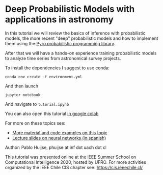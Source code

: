 # Deep Probabilistic Models with applications in astronomy

In this tutorial we will review the basics of inference with probabilistic models, the more recent "deep" probabilistic models and how to implement them using the [Pyro probabilistic programming library](http://docs.pyro.ai/en/stable/getting_started.html). 

After that we will have a hands-on experience training probabilistic models to analyze time series from astronomical survey projects.

To install the dependencies I suggest to use conda:

    conda env create -f environment.yml
    
And then launch 

    jupyter notebook
    
And navigate to `tutorial.ipynb`


You can also open this tutorial [in google colab](https://colab.research.google.com/drive/1-RfsaAUnQ6foX6yGHGbbp_e_P5zR1dVv?usp=sharing)

For more on these topics see:

- [More material and code examples on this topic](https://github.com/phuijse/BLNNbook)
- [Lecture slides on neural networks (in spanish)](https://docs.google.com/presentation/d/1IJ2n8X4w8pvzNLmpJB-ms6-GDHWthfsJTFuyUqHfXg8/edit?usp=sharing)

Author: Pablo Huijse, phuijse at inf dot uach dot cl

This tutorial was presented online at the IEEE Summer School on Computational Intelligence 2020, hosted by UFRO. For more activities organized by the IEEE Chile CIS chapter see: https://cis.ieeechile.cl/
